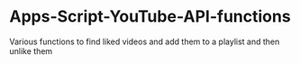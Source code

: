 # Apps-Script-YouTube-API-functions
Various functions to find liked videos and add them to a playlist and then unlike them
